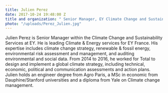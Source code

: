 ```yaml
---
title: Julien Perez
date: 2017-10-24 19:48:00 Z
title and organization: " Senior Manager, EY Climate Change and Sustainability Services "
photo: "/uploads/Perez_Julien.jpg"
---
```


Julien Perez is Senior Manager within the Climate Change and Sustainability Services at EY. He is leading Climate & Energy services for EY France. His expertise includes climate change strategy, renewable & fossil energy, environmental risk assessment and management, and auditing environmental and social data. From 2014 to 2016, he worked for Total to design and implement a global climate strategy, including technical, economic, political and communication assessments and action plans. Julien holds an engineer degree from Agro Paris, a MSc in economic from Dauphine/Stanford universities and a diploma from Yale on Climate change management.